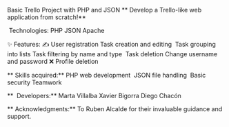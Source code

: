 Basic Trello Project with PHP and JSON
** Develop a Trello-like web application from scratch!**

️ Technologies:
PHP
JSON
Apache

✨ Features:
✍️ User registration
Task creation and editing
️ Task grouping into lists
Task filtering by name and type
️ Task deletion
Change username and password
❌ Profile deletion

** Skills acquired:**
PHP web development
️ JSON file handling
️ Basic security
Teamwork

** ‍ Developers:**
Marta Villalba
Xavier Bigorra
Diego Chacón

** Acknowledgments:**
To Ruben Alcalde for their invaluable guidance and support.
